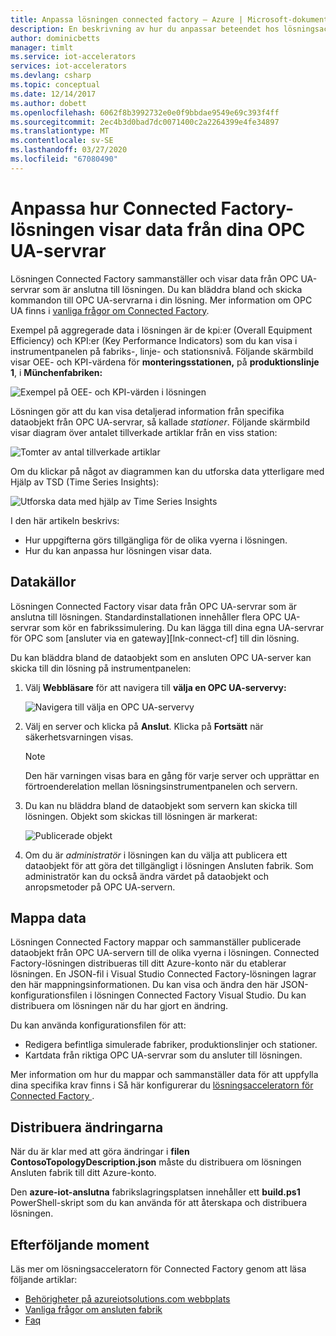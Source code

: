 ```yaml
---
title: Anpassa lösningen connected factory – Azure | Microsoft-dokument
description: En beskrivning av hur du anpassar beteendet hos lösningsacceleratorn ansluten fabrik.
author: dominicbetts
manager: timlt
ms.service: iot-accelerators
services: iot-accelerators
ms.devlang: csharp
ms.topic: conceptual
ms.date: 12/14/2017
ms.author: dobett
ms.openlocfilehash: 6062f8b3992732e0e0f9bbdae9549e69c393f4ff
ms.sourcegitcommit: 2ec4b3d0bad7dc0071400c2a2264399e4fe34897
ms.translationtype: MT
ms.contentlocale: sv-SE
ms.lasthandoff: 03/27/2020
ms.locfileid: "67080490"
---
```

# <a name="customize-how-the-connected-factory-solution-displays-data-from-your-opc-ua-servers"></a>Anpassa hur Connected Factory-lösningen visar data från dina OPC UA-servrar

Lösningen Connected Factory sammanställer och visar data från OPC UA-servrar som är anslutna till lösningen. Du kan bläddra bland och skicka kommandon till OPC UA-servrarna i din lösning. Mer information om OPC UA finns i [vanliga frågor om Connected Factory](iot-accelerators-faq-cf.md).

Exempel på aggregerade data i lösningen är de kpi:er (Overall Equipment Efficiency) och KPI:er (Key Performance Indicators) som du kan visa i instrumentpanelen på fabriks-, linje- och stationsnivå. Följande skärmbild visar OEE- och KPI-värdena för **monteringsstationen,** på **produktionslinje 1**, i **Münchenfabriken:**

![Exempel på OEE- och KPI-värden i lösningen][img-oee-kpi]

Lösningen gör att du kan visa detaljerad information från specifika dataobjekt från OPC UA-servrar, så kallade *stationer*. Följande skärmbild visar diagram över antalet tillverkade artiklar från en viss station:

![Tomter av antal tillverkade artiklar][img-manufactured-items]

Om du klickar på något av diagrammen kan du utforska data ytterligare med Hjälp av TSD (Time Series Insights):

![Utforska data med hjälp av Time Series Insights][img-tsi]

I den här artikeln beskrivs:

- Hur uppgifterna görs tillgängliga för de olika vyerna i lösningen.
- Hur du kan anpassa hur lösningen visar data.

## <a name="data-sources"></a>Datakällor

Lösningen Connected Factory visar data från OPC UA-servrar som är anslutna till lösningen. Standardinstallationen innehåller flera OPC UA-servrar som kör en fabrikssimulering. Du kan lägga till dina egna UA-servrar för OPC som [ansluter via en gateway][lnk-connect-cf] till din lösning.

Du kan bläddra bland de dataobjekt som en ansluten OPC UA-server kan skicka till din lösning på instrumentpanelen:

1. Välj **Webbläsare** för att navigera till **välja en OPC UA-servervy:**

    ![Navigera till välja en OPC UA-servervy][img-select-server]

1. Välj en server och klicka på **Anslut**. Klicka på **Fortsätt** när säkerhetsvarningen visas.

    > [!NOTE]
    > Den här varningen visas bara en gång för varje server och upprättar en förtroenderelation mellan lösningsinstrumentpanelen och servern.

1. Du kan nu bläddra bland de dataobjekt som servern kan skicka till lösningen. Objekt som skickas till lösningen är markerat:

    ![Publicerade objekt][img-published]

1. Om du är *administratör* i lösningen kan du välja att publicera ett dataobjekt för att göra det tillgängligt i lösningen Ansluten fabrik. Som administratör kan du också ändra värdet på dataobjekt och anropsmetoder på OPC UA-servern.

## <a name="map-the-data"></a>Mappa data

Lösningen Connected Factory mappar och sammanställer publicerade dataobjekt från OPC UA-servern till de olika vyerna i lösningen. Connected Factory-lösningen distribueras till ditt Azure-konto när du etablerar lösningen. En JSON-fil i Visual Studio Connected Factory-lösningen lagrar den här mappningsinformationen. Du kan visa och ändra den här JSON-konfigurationsfilen i lösningen Connected Factory Visual Studio. Du kan distribuera om lösningen när du har gjort en ändring.

Du kan använda konfigurationsfilen för att:

- Redigera befintliga simulerade fabriker, produktionslinjer och stationer.
- Kartdata från riktiga OPC UA-servrar som du ansluter till lösningen.

Mer information om hur du mappar och sammanställer data för att uppfylla dina specifika krav finns i Så här konfigurerar du [lösningsacceleratorn för Connected Factory ](iot-accelerators-connected-factory-configure.md).

## <a name="deploy-the-changes"></a>Distribuera ändringarna

När du är klar med att göra ändringar i **filen ContosoTopologyDescription.json** måste du distribuera om lösningen Ansluten fabrik till ditt Azure-konto.

Den **azure-iot-anslutna** fabrikslagringsplatsen innehåller ett **build.ps1** PowerShell-skript som du kan använda för att återskapa och distribuera lösningen.

## <a name="next-steps"></a>Efterföljande moment

Läs mer om lösningsacceleratorn för Connected Factory genom att läsa följande artiklar:

* [Behörigheter på azureiotsolutions.com webbplats][lnk-permissions]
* [Vanliga frågor om ansluten fabrik](iot-accelerators-faq-cf.md)
* [Faq][lnk-faq]


[img-oee-kpi]: ./media/iot-accelerators-connected-factory-customize/oeenadkpi.png
[img-manufactured-items]: ./media/iot-accelerators-connected-factory-customize/manufactured.png
[img-tsi]: ./media/iot-accelerators-connected-factory-customize/tsi.png
[img-select-server]: ./media/iot-accelerators-connected-factory-customize/selectserver.png
[img-published]: ./media/iot-accelerators-connected-factory-customize/published.png


[lnk-permissions]: iot-accelerators-permissions.md
[lnk-faq]: iot-accelerators-faq.md